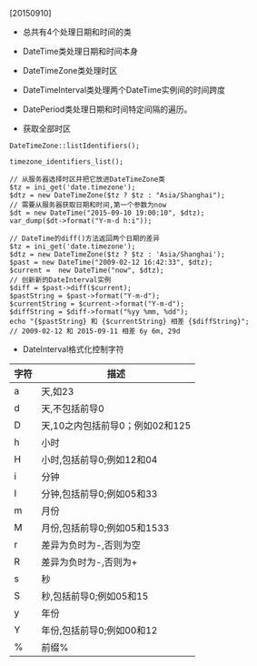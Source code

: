 [20150910]

* 总共有4个处理日期和时间的类

* DateTime类处理日期和时间本身

* DateTimeZone类处理时区

* DateTimeInterval类处理两个DateTime实例间的时间跨度

* DatePeriod类处理日期和时间特定间隔的遍历。

* 获取全部时区

```
DateTimeZone::listIdentifiers();

timezone_identifiers_list();

```
```
// 从服务器选择时区并把它放进DateTimeZone类
$tz = ini_get('date.timezone');
$dtz = new DateTimeZone($tz ? $tz : "Asia/Shanghai");
// 需要从服务器获取日期和时间,第一个参数为now
$dt = new DateTime("2015-09-10 19:00:10", $dtz);
var_dump($dt->format("Y-m-d h:i"));
```
```
// DateTime的diff()方法返回两个日期的差异
$tz = ini_get('date.timezone');
$dtz = new DateTimeZone($tz ? $tz : 'Asia/Shanghai');
$past = new DateTime("2009-02-12 16:42:33", $dtz);
$current =  new DateTime("now", $dtz);
// 创新新的DateInterval实例
$diff = $past->diff($current);
$pastString = $past->format("Y-m-d");
$currentString = $current->format("Y-m-d");
$diffString = $diff->format("%yy %mm, %dd");
echo "{$pastString} 和 {$currentString} 相差 {$diffString}";
// 2009-02-12 和 2015-09-11 相差 6y 6m, 29d
```
* DateInterval格式化控制字符

| 字符 | 描述 |
| -- | -- |
| a | 天,如23 |
| d | 天,不包括前导0 |
| D | 天,10之内包括前导0；例如02和125 |
| h | 小时 |
| H | 小时,包括前导0;例如12和04 |
| i | 分钟 |
| I | 分钟,包括前导0;例如05和33 |
| m | 月份 |
| M | 月份,包括前导0;例如05和1533 |
| r | 差异为负时为-,否则为空 |
| R | 差异为负时为-,否则为+ |
| s | 秒 |
| S | 秒,包括前导0;例如05和15 |
| y | 年份 |
| Y | 年份,包括前导0;例如00和12 |
| % | 前缀% |






